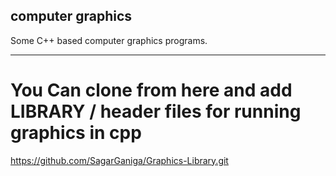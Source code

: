 ## computer graphics
Some C++ based computer graphics programs.
****************************************************************************************************
# You Can clone from here and add LIBRARY / header files for running graphics in cpp
https://github.com/SagarGaniga/Graphics-Library.git
 
